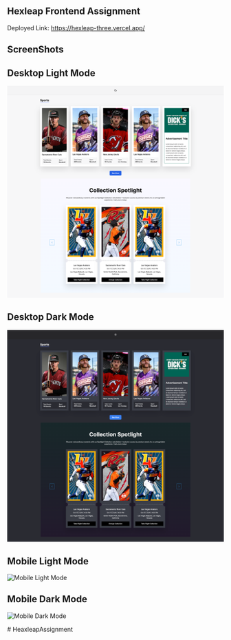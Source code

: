 ## Hexleap Frontend Assignment

Deployed Link: https://hexleap-three.vercel.app/

## ScreenShots

## Desktop Light Mode
![Desktop Light Mode](public/DesktopLight.png)

## Desktop Dark Mode
![Desktop Dark Mode](public/DesktopDark.png)

## Mobile Light Mode
![Mobile Light Mode](public/MobileLightMode.jpeg)

## Mobile Dark Mode
![Mobile Dark Mode](public/MobileDarkMode.jpeg)



#   H e a x l e a p A s s i g n m e n t 
 
 